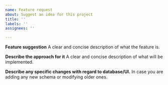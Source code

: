 ```yaml
---
name: Feature request
about: Suggest an idea for this project
title: ''
labels: ''
assignees: ''

---
```


**Feature suggestion**
A clear and concise description of what the feature is.

**Describe the approach for it**
A clear and concise description of what will be implemented. 

**Describe any specific changes with regard to database/UI.**
In case you are adding any new schema or modifying older ones.
